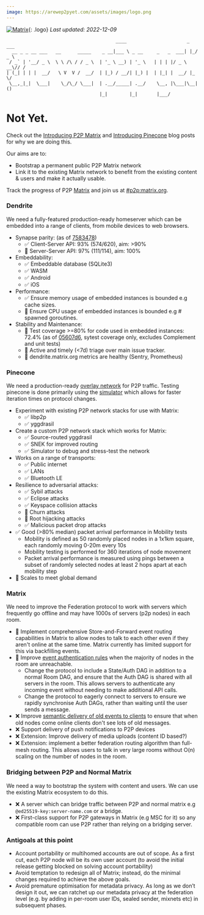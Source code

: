 ```yaml
---
image: https://arewep2pyet.com/assets/images/logo.png
---
```

[![Matrix](/assets/images/matrix-logo-white.svg)](https://matrix.org){: .logo} _Last updated: 2022-12-09_

```
                                        ____                      _   ___
  __ _ _ __ ___   __      _____    _ __|___ \ _ __     _   _  ___| |_/ _ \
 / _` | '__/ _ \  \ \ /\ / / _ \  | '_ \ __) | '_ \   | | | |/ _ \ __\// /
| (_| | | |  __/   \ V  V /  __/  | |_) / __/| |_) |  | |_| |  __/ |_  \/
 \__,_|_|  \___|    \_/\_/ \___|  | .__/_____| .__/    \__, |\___|\__| ()
                                  |_|        |_|       |___/
```

# Not Yet.

Check out the [Introducing P2P Matrix](https://matrix.org/blog/2020/06/02/introducing-p-2-p-matrix/) and [Introducing Pinecone](https://matrix.org/blog/2021/05/06/introducing-the-pinecone-overlay-network) blog posts for why we are doing this.

Our aims are to:
 - Bootstrap a permanent public P2P Matrix network
 - Link it to the existing Matrix network to benefit from the existing content & users and make it actually usable.

Track the progress of P2P [Matrix](https://matrix.org) and join us at [#p2p:matrix.org](https://matrix.to/#/#p2p:matrix.org).

### Dendrite

We need a fully-featured production-ready homeserver which can be embedded into a range of clients, from mobile devices to web browsers.

<!-- TODO: Automatically generate -->
- Synapse parity: (as of [7583478](https://github.com/matrix-org/dendrite/commit/75834783055b0c70f8b411d9c3741e57461832f0))
    * ✅ Client-Server API: 93% (574/620), aim: >90%
    * 🚧 Server-Server API: 97% (111/114), aim: 100%
- Embeddability:
    * ✅ Embeddable database (SQLite3)
    * ✅ WASM
    * ✅ Android
    * ✅ iOS
- Performance:
    * ✅ Ensure memory usage of embedded instances is bounded e.g cache sizes.
    * 🚧 Ensure CPU usage of embedded instances is bounded e.g # spawned goroutines.
- Stability and Maintenance:
    * 🚧 Test coverage >=80% for code used in embedded instances: 72.4% (as of [05607d6](https://github.com/matrix-org/dendrite/commit/05607d6b8734738bd5c32288e3d0ef8e827d11d0), sytest coverage only, excludes Complement and unit tests)
    * 🚧 Active and timely (<7d) triage over main issue tracker.
    * 🚧 dendrite.matrix.org metrics are healthy (Sentry, Prometheus)

### Pinecone

We need a production-ready [overlay network](https://en.wikipedia.org/wiki/Overlay_network) for P2P traffic. Testing pinecone is done primarily using the [simulator](https://pinecone.matrix.org) which allows for faster iteration times on protocol changes.

- Experiment with existing P2P network stacks for use with Matrix:
    * ✅ libp2p
    * ✅ yggdrasil
- Create a custom P2P network stack which works for Matrix:
    * ✅ Source-routed yggdrasil
    * ✅ SNEK for improved routing
    * ✅ Simulator to debug and stress-test the network
- Works on a range of transports:
    * ✅ Public internet
    * ✅ LANs
    * ✅ Bluetooth LE
- Resilience to adversarial attacks:
    * ✅ Sybil attacks
    * ✅ Eclipse attacks
    * ✅ Keyspace collision attacks
    * 🚧 Churn attacks
    * 🚧 Root hijacking attacks
    * ✅ Malicious packet drop attacks
- ✅ Good (>80% median) packet arrival performance in Mobility tests
    * Mobility is defined as 50 randomly placed nodes in a 1x1km square, each randomly moving 0-20m every 10s
    * Mobility testing is performed for 360 iterations of node movement
    * Packet arrival performance is measured using pings between a subset of randomly selected nodes at least 2 hops apart at each mobility step
- 🚧 Scales to meet global demand

### Matrix

We need to improve the Federation protocol to work with servers which frequently go offline and may have 1000s of servers (p2p nodes) in each room.

- 🚧 Implement comprehensive Store-and-Forward event routing capabilities in Matrix to allow nodes to talk to each other even if they aren't online at the same time. Matrix currently has limited support for this via backfilling events.
- 🚧 Improve [event authentication rules](https://spec.matrix.org/unstable/server-server-api/#checks-performed-on-receipt-of-a-pdu) when the majority of nodes in the room are unreachable.
    * Change the protocol to include a State/Auth DAG in addition to a normal Room DAG, and ensure that the Auth DAG is shared with all servers in the room. This allows servers to authenticate any incoming event without needing to make additional API calls.
    * Change the protocol to eagerly connect to servers to ensure we rapidly synchronise Auth DAGs, rather than waiting until the user sends a message.
- ❌ Improve [semantic delivery of old events to clients](https://github.com/matrix-org/matrix-spec/issues/852) to ensure that when old nodes come online clients don't see lots of old messages.
- ❌ Support delivery of push notifications to P2P devices
- ❌ Extension: Improve delivery of media uploads (content ID based?)
- ❌ Extension: implement a better federation routing algorithm than full-mesh routing. This allows users to talk in very large rooms without O(n) scaling on the number of nodes in the room.

### Bridging between P2P and Normal Matrix

We need a way to bootstrap the system with content and users. We can use the existing Matrix ecosystem to do this.

- ❌ A server which can bridge traffic between P2P and normal matrix e.g `@ed25519-key:server-name.com` or a bridge.
- ❌ First-class support for P2P gateways in Matrix (e.g MSC for it) so any compatible room can use P2P rather than relying on a bridging server.

### Antigoals at this point

- Account portability or multihomed accounts are out of scope.  As a first cut, each P2P node will be its own user account (to avoid the initial release getting blocked on solving account portability)
- Avoid temptation to redesign all of Matrix; instead, do the minimal changes required to achieve the above goals.
- Avoid premature optimisation for metadata privacy.  As long as we don’t design it out, we can ratchet up our metadata privacy at the federation level (e.g. by adding in per-room user IDs, sealed sender, mixnets etc) in subsequent phases.

